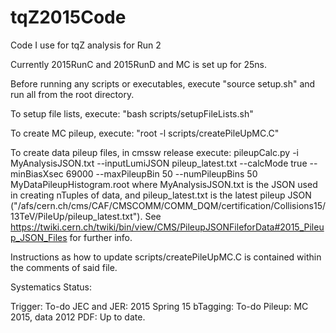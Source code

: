 # tqZ2015Code
Code I use for tqZ analysis for Run 2

Currently 2015RunC and 2015RunD and MC is set up for 25ns.

Before running any scripts or executables, execute "source setup.sh" and run all from the root directory.

To setup file lists, execute: "bash scripts/setupFileLists.sh"

To create MC pileup, execute: "root -l scripts/createPileUpMC.C"

To create data pileup files, in cmssw release execute:
	pileupCalc.py -i MyAnalysisJSON.txt --inputLumiJSON pileup_latest.txt  --calcMode true --minBiasXsec 69000 --maxPileupBin 50 --numPileupBins 50  MyDataPileupHistogram.root
where MyAnalysisJSON.txt is the JSON used in creating nTuples of data, and pileup_latest.txt is the latest pileup JSON ("/afs/cern.ch/cms/CAF/CMSCOMM/COMM_DQM/certification/Collisions15/13TeV/PileUp/pileup_latest.txt").
See https://twiki.cern.ch/twiki/bin/view/CMS/PileupJSONFileforData#2015_Pileup_JSON_Files for further info.


Instructions as how to update scripts/createPileUpMC.C is contained within the comments of said file.

Systematics Status:

Trigger: To-do
JEC and JER: 2015 Spring 15
bTagging: To-do
Pileup: MC 2015, data 2012
PDF: Up to date.
